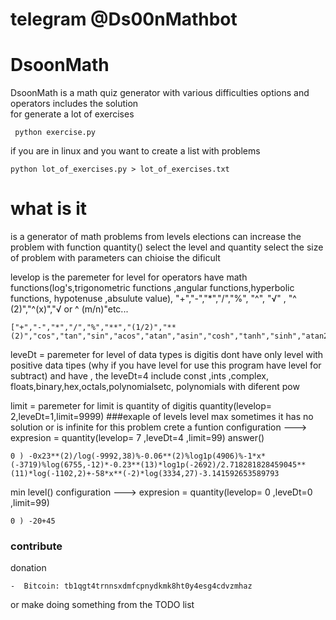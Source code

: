 
# telegram @Ds00nMathbot
# DsoonMath
DsoonMath is a math quiz generator with various difficulties options and operators includes the solution  
for generate a lot of  exercises

	 python exercise.py 
	 
if you are in linux and you want to create a list with problems
	 
	python lot_of_exercises.py > lot_of_exercises.txt


# what is it
is a generator of math problems from levels elections can increase the problem with function quantity() select the level and quantity select the size of problem with parameters can chioise the dificult  
     
 levelop is the  paremeter for  level for operators have math functions(log's,trigonometric functions ,angular functions,hyperbolic functions, hypotenuse ,absulute value), "+","-","*","/","%", "^", "√" , "^ (2)","^(x)","√ or ^ (m/n)"etc...

 	["+","-","*","/","%","**","(1/2)","**(2)","cos","tan","sin","acos","atan","asin","cosh","tanh","sinh","atan2","hypot","degrees","fabs"]
 
 leveDt = paremeter for level of data types is digitis dont have only level with positive data tipes (why if you have level for use this program have level for subtract) and have , the 
 leveDt=4 include const ,ints ,complex, floats,binary,hex,octals,polynomialsetc, polynomials with diferent pow
 
 limit =  paremeter for limit is quantity of digitis
     quantity(levelop= 2,leveDt=1,limit=9999)
###exaple of levels
level max sometimes it has no solution or is infinite for this problem crete a funtion
    configuration ---> expresion = quantity(levelop= 7 ,leveDt=4 ,limit=99)
	answer()

    0 ) -0x23**(2)/log(-9992,38)%-0.06**(2)%log1p(4906)%-1*x*(-3719)%log(6755,-12)*-0.23**(13)*log1p(-2692)/2.718281828459045**(11)*log(-1102,2)+-58*x**(-2)*log(3334,27)-3.141592653589793

	
min level()
	configuration ---> expresion = quantity(levelop= 0 ,leveDt=0 ,limit=99)

    0 ) -20+45
### contribute
donation
	
	-  Bitcoin: tb1qgt4trnnsxdmfcpnydkmk8ht0y4esg4cdvzmhaz

or make doing something from the TODO list

